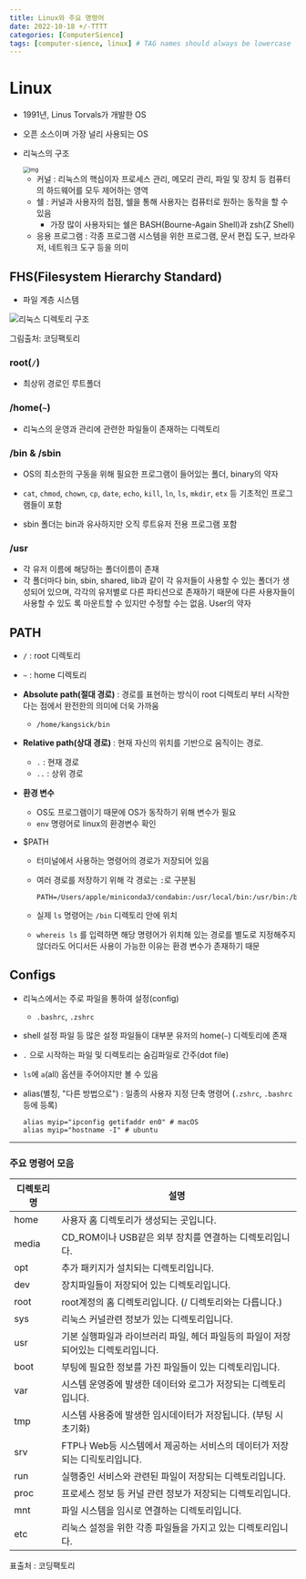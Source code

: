 ```yaml
---
title: Linux와 주요 명령어
date: 2022-10-18 +/-TTTT
categories: [ComputerSience]
tags: [computer-sience, linux] # TAG names should always be lowercase
---
```


# Linux

- 1991년, Linus Torvals가 개발한 OS

- 오픈 소스이며 가장 널리 사용되는 OS

- 리눅스의 구조

  <img src="https://postfiles.pstatic.net/20140704_110/dlgusdn1592_140446209817789TCf_JPEG/kernel1.jpg?type=w2" alt="img" style="zoom:67%;" />

  - 커널 : 리눅스의 핵심이자 프로세스 관리, 메모리 관리, 파일 및 장치 등 컴퓨터의 하드웨어를 모두 제어하는 영역
  - 쉘 : 커널과 사용자의 접점, 쉘을 통해 사용자는 컴퓨터로 원하는 동작을 할 수 있음
    - 가장 많이 사용자되는 쉘은 BASH(Bourne-Again Shell)과 zsh(Z Shell)
  - 응용 프로그램 : 각종 프로그램 시스템을 위한 프로그램, 문서 편집 도구, 브라우저, 네트워크 도구 등을 의미

## FHS(Filesystem Hierarchy Standard)

- 파일 계층 시스템

![리눅스 디렉토리 구조](https://k.kakaocdn.net/dn/60Pqk/btqCzAxUrj1/HESwbbKOTk0wgX6JZAYpR1/img.png)

그림출처: 코딩팩토리

### root(`/`)

- 최상위 경로인 루트폴더

### /home(`~`)

- 리눅스의 운영과 관리에 관련한 파일들이 존재하는 디렉토리

### /bin & /sbin

- OS의 최소한의 구동을 위해 필요한 프로그램이 들어있는 폴더, binary의 약자

- `cat`, `chmod`, `chown`, `cp`, `date`, `echo`, `kill`, `ln`, `ls`, `mkdir`, `etx` 등 기초적인 프로그램들이 포함
- sbin 폴더는 bin과 유사하지만 오직 루트유저 전용 프로그램 포함

### **/usr**

- 각 유저 이름에 해당하는 폴더이름이 존재
- 각 폴더마다 bin, sbin, shared, lib과 같이 각 유저들이 사용할 수 있는 폴더가 생성되어 있으며, 각각의 유저별로 다른 파티션으로 존재하기 때문에 다른 사용자들이 사용할 수 있도 록 마운트할 수 있지만 수정할 수는 없음. User의 약자

## PATH

- `/` : root 디렉토리

- `~` : home 디렉토리

- **Absolute path(절대 경로)** : 경로를 표현하는 방식이 root 디렉토리 부터 시작한다는 점에서 완전한의 의미에 더욱 가까움

  - `/home/kangsick/bin`

- **Relative path(상대 경로)** : 현재 자신의 위치를 기반으로 움직이는 경로.

  - `.` : 현재 경로
  - `..` : 상위 경로

- **환경 변수**

  - OS도 프로그램이기 때문에 OS가 동작하기 위해 변수가 필요
  - `env` 명령어로 linux의 환경변수 확인

- $PATH

  - 터미널에서 사용하는 명령어의 경로가 저장되어 있음

  - 여러 경로를 저장하기 위해 각 경로는 `:`로 구분됨

    ```shell
    PATH=/Users/apple/miniconda3/condabin:/usr/local/bin:/usr/bin:/bin:/usr/sbin:/sbin
    ```

  - 실제 `ls` 명령어는 `/bin` 디렉토리 안에 위치

  - `whereis ls` 를 입력하면 해당 명령어가 위치해 있는 경로를 별도로 지정해주지 않더라도 어디서든 사용이 가능한 이유는 환경 변수가 존재하기 때문

## Configs

- 리눅스에서는 주로 파일을 통하여 설정(config)
  - `.bashrc`, `.zshrc`
- shell 설정 파일 등 많은 설정 파일들이 대부분 유저의 home(`~`) 디렉토리에 존재

- `.` 으로 시작하는 파일 및 디렉토리는 숨김파일로 간주(dot file)

- `ls`에 `a`(all) 옵션을 주어야지만 볼 수 있음

- alias(별칭, "다른 방법으로") : 일종의 사용자 지정 단축 명령어 (`.zshrc`, `.bashrc` 등에 등록)

  ```shell
  alias myip="ipconfig getifaddr en0" # macOS
  alias myip="hostname -I" # ubuntu
  ```

---

### 주요 명령어 모음

| 디렉토리 명 | 설명                                                                               |
| ----------- | ---------------------------------------------------------------------------------- |
| home        | 사용자 홈 디렉토리가 생성되는 곳입니다.                                            |
| media       | CD_ROM이나 USB같은 외부 장치를 연결하는 디렉토리입니다.                            |
| opt         | 추가 패키지가 설치되는 디렉토리입니다.                                             |
| dev         | 장치파일들이 저장되어 있는 디렉토리입니다.                                         |
| root        | root계정의 홈 디렉토리입니다. (/ 디렉토리와는 다릅니다.)                           |
| sys         | 리눅스 커널관련 정보가 있는 디렉토리입니다.                                        |
| usr         | 기본 실행파일과 라이브러리 파일, 헤더 파일등의 파일이 저장되어있는 디렉토리입니다. |
| boot        | 부팅에 필요한 정보를 가진 파일들이 있는 디렉토리입니다.                            |
| var         | 시스템 운영중에 발생한 데이터와 로그가 저장되는 디렉토리입니다.                    |
| tmp         | 시스템 사용중에 발생한 임시데이터가 저장됩니다. (부팅 시 초기화)                   |
| srv         | FTP나 Web등 시스템에서 제공하는 서비스의 데이터가 저장되는 디릭토리입니다.         |
| run         | 실행중인 서비스와 관련된 파일이 저장되는 디렉토리입니다.                           |
| proc        | 프로세스 정보 등 커널 관련 정보가 저장되는 디렉토리입니다.                         |
| mnt         | 파일 시스템을 임시로 연결하는 디렉토리입니다.                                      |
| etc         | 리눅스 설정을 위한 각종 파일들을 가지고 있는 디렉토리입니다.                       |

표출처 : 코딩팩토리
